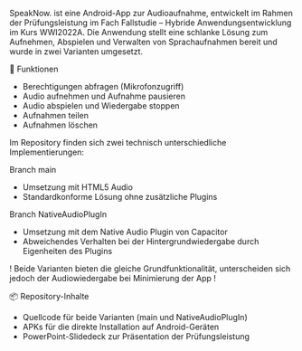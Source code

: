 SpeakNow. ist eine Android-App zur Audioaufnahme, entwickelt im Rahmen der Prüfungsleistung im Fach Fallstudie – Hybride Anwendungsentwicklung im Kurs WWI2022A.
Die Anwendung stellt eine schlanke Lösung zum Aufnehmen, Abspielen und Verwalten von Sprachaufnahmen bereit und wurde in zwei Varianten umgesetzt.

📱 Funktionen
- Berechtigungen abfragen (Mikrofonzugriff)
- Audio aufnehmen und Aufnahme pausieren
- Audio abspielen und Wiedergabe stoppen
- Aufnahmen teilen
- Aufnahmen löschen

Im Repository finden sich zwei technisch unterschiedliche Implementierungen:

Branch main
- Umsetzung mit HTML5 Audio
- Standardkonforme Lösung ohne zusätzliche Plugins

Branch NativeAudioPlugIn
- Umsetzung mit dem Native Audio Plugin von Capacitor
- Abweichendes Verhalten bei der Hintergrundwiedergabe durch Eigenheiten des Plugins

! Beide Varianten bieten die gleiche Grundfunktionalität, unterscheiden sich jedoch der Audiowiedergabe bei Minimierung der App !

📦 Repository-Inhalte
- Quellcode für beide Varianten (main und NativeAudioPlugIn)
- APKs für die direkte Installation auf Android-Geräten
- PowerPoint-Slidedeck zur Präsentation der Prüfungsleistung


